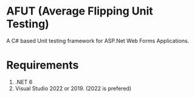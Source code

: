# AFUT (Average Flipping Unit Testing)

A C# based Unit testing framework for ASP.Net Web Forms Applications. 


# Requirements
1. .NET 6
2. Visual Studio 2022 or 2019. (2022 is prefered)

